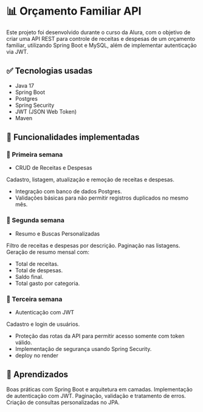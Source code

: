 ﻿# 📊 Orçamento Familiar API
Este projeto foi desenvolvido durante o curso da Alura, com o objetivo de criar uma API REST para controle de receitas e despesas de um orçamento familiar, utilizando Spring Boot e MySQL, além de implementar autenticação via JWT.

## ✅ Tecnologias usadas
* Java 17
* Spring Boot
* Postgres
* Spring Security
* JWT (JSON Web Token)
* Maven

## 🚀 Funcionalidades implementadas
### 🔹 Primeira semana
* CRUD de Receitas e Despesas

Cadastro, listagem, atualização e remoção de receitas e despesas.
* Integração com banco de dados Postgres.
* Validações básicas para não permitir registros duplicados no mesmo mês.
### 🔹 Segunda semana
* Resumo e Buscas Personalizadas

Filtro de receitas e despesas por descrição.
Paginação nas listagens.
Geração de resumo mensal com:
* Total de receitas.
* Total de despesas.
* Saldo final.
* Total gasto por categoria.
### 🔹 Terceira semana
* Autenticação com JWT

Cadastro e login de usuários.
* Proteção das rotas da API para permitir acesso somente com token válido.
* Implementação de segurança usando Spring Security.
* deploy no render 

## 📌 Aprendizados
Boas práticas com Spring Boot e arquitetura em camadas.
Implementação de autenticação com JWT.
Paginação, validação e tratamento de erros.
Criação de consultas personalizadas no JPA.
